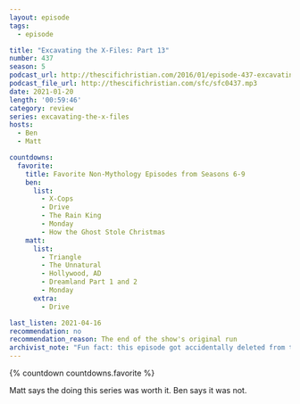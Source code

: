 ```yaml
---
layout: episode
tags:
  - episode

title: "Excavating the X-Files: Part 13"
number: 437
season: 5
podcast_url: http://thescifichristian.com/2016/01/episode-437-excavating-the-x-files-part-13/
podcast_file_url: http://thescifichristian.com/sfc/sfc0437.mp3
date: 2021-01-20
length: '00:59:46'
category: review
series: excavating-the-x-files
hosts:
  - Ben
  - Matt

countdowns:
  favorite:
    title: Favorite Non-Mythology Episodes from Seasons 6-9
    ben:
      list:
        - X-Cops
        - Drive
        - The Rain King
        - Monday
        - How the Ghost Stole Christmas
    matt: 
      list:
        - Triangle
        - The Unnatural
        - Hollywood, AD
        - Dreamland Part 1 and 2
        - Monday
      extra:
        - Drive

last_listen: 2021-04-16
recommendation: no
recommendation_reason: The end of the show's original run
archivist_note: "Fun fact: this episode got accidentally deleted from the website. SFC IT had to find the URL on Facebook, then get the archived page on Archive.org, then download the MP3 from Hipcast, which the SFC website no longer used for storage."
---
```


{% countdown countdowns.favorite %}

Matt says the doing this series was worth it. Ben says it was not.